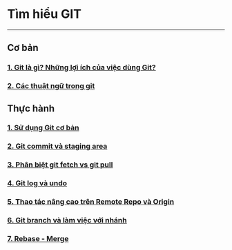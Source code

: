 # Tìm hiểu GIT
---
## Cơ bản
### [1. Git là gì? Những lợi ích của việc dùng Git?](docs/git-overview-for-beginner.md)
### [2. Các thuật ngữ trong git](docs/git-term.md)
## Thực hành
### [1. Sử dụng Git cơ bản](docs/git-basic.md)
### [2. Git commit và staging area](docs/git-commit-stagingarea.md)
### [3. Phân biệt git fetch vs git pull](docs/git-fetch-pull.md)
### [4. Git log và undo](docs/git-log-undo.md)
### [5. Thao tác nâng cao trên Remote Repo và Origin](docs/git-remote-repo-origin.md)
### [6. Git branch và làm việc với nhánh](docs/git-branch.md)
### [7. Rebase - Merge](docs/git-merge-rebase.md)
